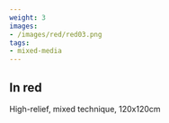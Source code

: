 ```yaml
---
weight: 3
images:
- /images/red/red03.png
tags:
- mixed-media
---
```


## In red

High-relief, mixed technique, 120x120cm
